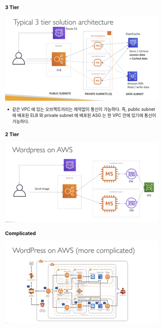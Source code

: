 ### 3 Tier
![](images/3tier.png)
- 같은 VPC 에 있는 오브젝트끼리는 제약없이 통신이 가능하다. 즉, public subnet 에 배포된 ELB 와 private subnet 에 배포된 ASG 는 한 VPC 안에 있기에 통신이 가능하다.

### 2 Tier
![](images/2tier.png)


### Complicated
![](images/complicated.png)